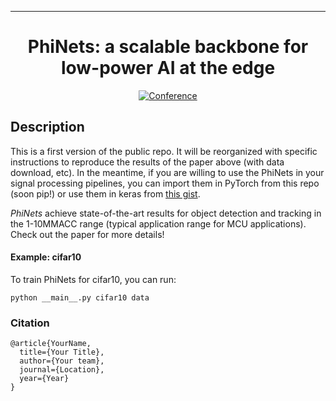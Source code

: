 ---

<div align="center">    
 
# PhiNets: a scalable backbone for low-power AI at the edge

[![Conference](http://img.shields.io/badge/AnyConference-year-4b44ce.svg)](https://dl.acm.org/pb-assets/static_journal_pages/tecs/pdf/CFP_AIatEDGE_TECS-1622578812223.pdf)

<!--  
Conference   
-->   
</div>
 
## Description   
This is a first version of the public repo. It will be reorganized with specific instructions to reproduce the results of the paper above (with data download, etc). In the meantime, if you are willing to use the PhiNets in your signal processing pipelines, you can import them in PyTorch from this repo (soon pip!) or use them in keras from [this gist](https://gist.github.com/fpaissan/9157baa162649fba917a211434ae904c).

_PhiNets_ achieve state-of-the-art results for object detection and tracking in the 1-10MMACC range (typical application range for MCU applications). Check out the paper for more details!

#### Example: cifar10 
To train PhiNets for cifar10, you can run:

```
python __main__.py cifar10 data
```

### Citation   
```
@article{YourName,
  title={Your Title},
  author={Your team},
  journal={Location},
  year={Year}
}
```
